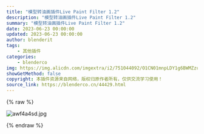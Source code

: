 ```yaml
---
title: "模型转油画插件Live Paint Filter 1.2"
description: "模型转油画插件Live Paint Filter 1.2"
summary: "模型转油画插件Live Paint Filter 1.2"
date: 2023-06-23 00:00:00
updated: 2023-06-23 00:00:00
author: blenderit
tags: 
    - 其他插件
categories:
    - blenderco
img: https://img.alicdn.com/imgextra/i2/751044092/O1CN01mnpLDY1g6BWMZzuBz_!!751044092.jpg
showGetMethod: false
copyright: 本插件资源来自网络，版权归原作者所有，仅供交流学习使用！
source_link: https://blenderco.cn/44429.html
---
```


{% raw %}
<p><img src="https://img.alicdn.com/imgextra/i2/751044092/O1CN01mnpLDY1g6BWMZzuBz_!!751044092.jpg" alt="awf4a4sd.jpg "></p>
<div style="display: none">blenderco</div>
{% endraw %}